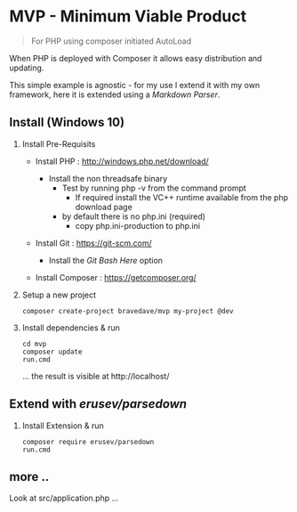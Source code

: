 # MVP - Minimum Viable Product
> For PHP using composer initiated AutoLoad

When PHP is deployed with Composer it allows easy distribution and updating.

This simple example is agnostic - for my use I extend it with my own framework, here it is extended using a _Markdown Parser_.

## Install (Windows 10)
1. Install Pre-Requisits
   * Install PHP : http://windows.php.net/download/
     * Install the non threadsafe binary
       * Test by running php -v from the command prompt
         * If required install the VC++ runtime available from the php download page
       * by default there is no php.ini (required)
         * copy php.ini-production to php.ini

   * Install Git : https://git-scm.com/
     * Install the *Git Bash Here* option
   * Install Composer : https://getcomposer.org/

2. Setup a new project
   ```
   composer create-project bravedave/mvp my-project @dev
   ```

2. Install dependencies &amp; run
   ```
   cd mvp
   composer update
   run.cmd
   ```

   ... the result is visible at http://localhost/

## Extend with _erusev/parsedown_
1. Install Extension &amp; run
   ```
   composer require erusev/parsedown
   run.cmd
   ```

## more ..
Look at src/application.php ...

